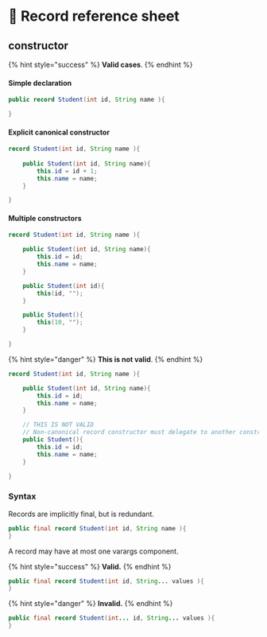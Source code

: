 # 📎 Record reference sheet

## constructor

{% hint style="success" %}
**Valid cases**.
{% endhint %}

#### Simple declaration

```java
public record Student(int id, String name ){ 

}
```

#### Explicit canonical constructor

```java
record Student(int id, String name ){
    
    public Student(int id, String name){
        this.id = id + 1;
        this.name = name;
    }

}
```

#### Multiple constructors

```java
record Student(int id, String name ){

    public Student(int id, String name){
        this.id = id;
        this.name = name;
    }

    public Student(int id){
        this(id, "");
    }

    public Student(){
        this(10, "");
    }

}

```

{% hint style="danger" %}
**This is not valid**.
{% endhint %}

```java
record Student(int id, String name ){

    public Student(int id, String name){
        this.id = id;
        this.name = name;
    }

    // THIS IS NOT VALID 
    // Non-canonical record constructor must delegate to another constructor
    public Student(){
        this.id = id;
        this.name = name;
    }

}
```

### Syntax

Records are implicitly final, but is redundant.

```java
public final record Student(int id, String name ){ 
}
```

A record may have at most one varargs component.

{% hint style="success" %}
**Valid.**
{% endhint %}

```java
public final record Student(int id, String... values ){ 
}
```

{% hint style="danger" %}
**Invalid.**
{% endhint %}

```java
public final record Student(int... id, String... values ){ 
}
```
